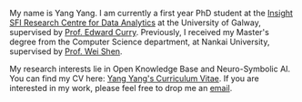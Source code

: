 My name is Yang Yang. I am currently a first year PhD student at the [Insight SFI Research Centre for Data Analytics](https://www.insight-centre.org) at the University of Galway, supervised by [Prof. Edward Curry](https://edwardcurry.org). Previously, I received my Master's degree from the Computer Science department, at Nankai University, supervised by [Prof. Wei Shen](https://scholar.google.com/citations?user=Q_U6r_YAAAAJ&hl=en&authuser=1). 

My research interests lie in Open Knowledge Base and Neuro-Symbolic AI. You can find my CV here: [Yang Yang's Curriculum Vitae](../assets/Curriculum_Vitae.pdf). If you are interested in my work, please feel free to drop me an [email](mailto:yang.yang@insight-centre.org). 